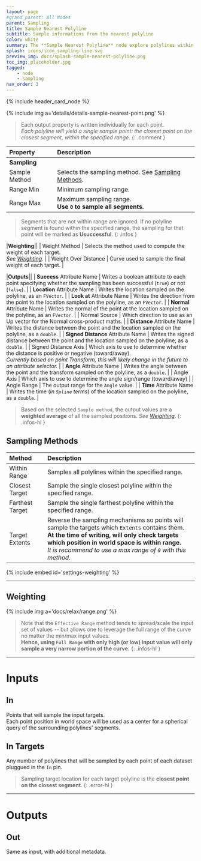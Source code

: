 ```yaml
---
layout: page
#grand_parent: All Nodes
parent: Sampling
title: Sample Nearest Polyline
subtitle: Sample informations from the nearest polyline
color: white
summary: The **Sample Nearest Polyline** node explore polylines within a range using various methods. Define sampling range, weight targets, and obtain useful attributes.
splash: icons/icon_sampling-line.svg
preview_img: docs/splash-sample-nearest-polyline.png
toc_img: placeholder.jpg
tagged: 
    - node
    - sampling
nav_order: 3
---
```


{% include header_card_node %}

{% include img a='details/details-sample-nearest-point.png' %} 

> Each output property is written individually for each point.  
> *Each polyline will yield a single sample point: the closest point on the closest segment, within the specified range.*
{: .comment }

| Property       | Description          |
|:-------------|:------------------|
|**Sampling**||
| Sample Method          | Selects the sampling method. See [Sampling Methods](#sampling-methods). |
| Range Min          | Minimum sampling range. |
| Range Max          | Maximum sampling range.<br>**Use `0` to sample all segments.** |

> Segments that are not within range are ignored.
> If no polyline segment is found within the specified range, the sampling for that point will be marked as **Usuccessful**.
{: .infos }

|**Weighting**||
| Weight Method          | Selects the method used to compute the weight of each target.<br>*See [Weighting](#weighting)*. |
| Weight Over Distance          | Curve used to sample the final weight of each target. |

|**Outputs**||
| **Success** Attribute Name     | Writes a boolean attribute to each point specifying whether the sampling has been successful (`true`) or not (`false`). |
| **Location** Attribute Name     | Writes the location sampled on the polyline, as an `FVector`. |
| **Look at** Attribute Name     | Writes the direction from the point to the location sampled on the polyline, as an `FVector`. |
| **Normal** Attribute Name     | Writes the normal of the point at the location sampled on the polyline, as an `FVector`. |
| Normal Source | Which direction to use as an Up vector for the Normal cross-product maths. |
| **Distance** Attribute Name     | Writes the distance between the point and the location sampled on the polyline, as a `double`. |
| **Signed Distance** Attribute Name     | Writes the signed distance between the point and the location sampled on the polyline, as a `double`. |
| Signed Distance Axis | Which axis to use to determine whether the distance is positive or negative (toward/away).<br>*Currently based on point Transform, this will likely change in the future to an attribute selector.* |
| **Angle** Attribute Name     | Writes the angle between the point and the transform sampled on the polyline, as a `double`. |
| Angle Axis | Which axis to use to determine the angle sign/range (toward/away) |
| Angle Range | The output range for the `Angle` value. |
| **Time** Attribute Name     | Writes the time (*in `Spline` terms*) of the location sampled on the polyline, as a `double`. |

> Based on the selected `Sample method`, the output values are a **weighted average** of all the sampled positions. 
> *See [Weighting](#weighting)*.
{: .infos-hl }

## Sampling Methods

| Method       | Description          |
|:-------------|:------------------|
| Within Range          | Samples all polylines within the specified range. |
| Closest Target          | Sample the single closest polyline within the specified range. |
| Farthest Target          | Sample the single farthest polyline within the specified range. |
| Target Extents          | Reverse the sampling mechanisms so points will sample the targets which `Extents` contains them.<br>**At the time of writing, will only check targets which position in world space is within range.**<br>*It is recommend to use a max range of `0` with this method.* |

{% include embed id='settings-weighting' %}

---
## Weighting

{% include img a='docs/relax/range.png' %} 

> Note that the `Effective Range` method tends to spread/scale the input set of values -- but allows one to leverage the full range of the curve no matter the min/max input values.  
> **Hence, using `Full Range` with only high (or low) input value will only sample a very narrow portion of the curve.**
{: .infos-hl }

---
# Inputs
## In
Points that will sample the input targets.  
Each point position in world space will be used as a center for a spherical query of the surrounding polylines' segments. 

## In Targets
Any number of polylines that will be sampled by each point of each dataset pluggued in the `In` pin.

> Sampling target location for each target polyline is the **closest point on the closest segment**.
{: .error-hl }

---
# Outputs
## Out
Same as input, with additional metadata.